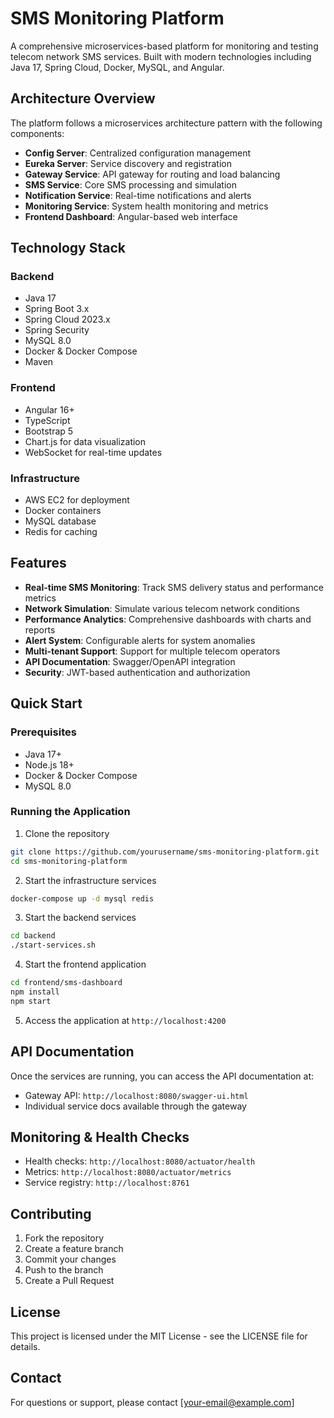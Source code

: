 # SMS Monitoring Platform

A comprehensive microservices-based platform for monitoring and testing telecom network SMS services. Built with modern technologies including Java 17, Spring Cloud, Docker, MySQL, and Angular.

## Architecture Overview

The platform follows a microservices architecture pattern with the following components:

- **Config Server**: Centralized configuration management
- **Eureka Server**: Service discovery and registration
- **Gateway Service**: API gateway for routing and load balancing
- **SMS Service**: Core SMS processing and simulation
- **Notification Service**: Real-time notifications and alerts
- **Monitoring Service**: System health monitoring and metrics
- **Frontend Dashboard**: Angular-based web interface

## Technology Stack

### Backend
- Java 17
- Spring Boot 3.x
- Spring Cloud 2023.x
- Spring Security
- MySQL 8.0
- Docker & Docker Compose
- Maven

### Frontend
- Angular 16+
- TypeScript
- Bootstrap 5
- Chart.js for data visualization
- WebSocket for real-time updates

### Infrastructure
- AWS EC2 for deployment
- Docker containers
- MySQL database
- Redis for caching

## Features

- **Real-time SMS Monitoring**: Track SMS delivery status and performance metrics
- **Network Simulation**: Simulate various telecom network conditions
- **Performance Analytics**: Comprehensive dashboards with charts and reports
- **Alert System**: Configurable alerts for system anomalies
- **Multi-tenant Support**: Support for multiple telecom operators
- **API Documentation**: Swagger/OpenAPI integration
- **Security**: JWT-based authentication and authorization

## Quick Start

### Prerequisites
- Java 17+
- Node.js 18+
- Docker & Docker Compose
- MySQL 8.0

### Running the Application

1. Clone the repository
```bash
git clone https://github.com/yourusername/sms-monitoring-platform.git
cd sms-monitoring-platform
```

2. Start the infrastructure services
```bash
docker-compose up -d mysql redis
```

3. Start the backend services
```bash
cd backend
./start-services.sh
```

4. Start the frontend application
```bash
cd frontend/sms-dashboard
npm install
npm start
```

5. Access the application at `http://localhost:4200`

## API Documentation

Once the services are running, you can access the API documentation at:
- Gateway API: `http://localhost:8080/swagger-ui.html`
- Individual service docs available through the gateway

## Monitoring & Health Checks

- Health checks: `http://localhost:8080/actuator/health`
- Metrics: `http://localhost:8080/actuator/metrics`
- Service registry: `http://localhost:8761`

## Contributing

1. Fork the repository
2. Create a feature branch
3. Commit your changes
4. Push to the branch
5. Create a Pull Request

## License

This project is licensed under the MIT License - see the LICENSE file for details.

## Contact

For questions or support, please contact [your-email@example.com]

